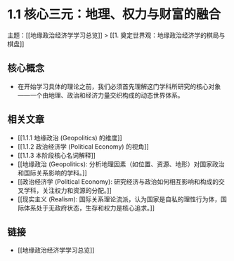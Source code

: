 # 1.1 核心三元：地理、权力与财富的融合

主题：[[地缘政治经济学学习总览]] > [[1. 奠定世界观：地缘政治经济学的棋局与棋盘]]

## 核心概念

- 在开始学习具体的理论之前，我们必须首先理解这门学科所研究的核心对象——一个由地理、政治和经济力量交织构成的动态世界体系。

## 相关文章

- [[1.1.1 地缘政治 (Geopolitics) 的维度]]
- [[1.1.2 政治经济学 (Political Economy) 的视角]]
- [[1.1.3 本阶段核心名词解释]]
- [[地缘政治 (Geopolitics): 分析地理因素（如位置、资源、地形）对国家政治和国际关系影响的学科。]]
- [[政治经济学 (Political Economy): 研究经济与政治如何相互影响和构成的交叉学科，关注权力和资源的分配。]]
- [[现实主义 (Realism): 国际关系理论流派，认为国家是自私的理性行为体，国际体系处于无政府状态，生存和权力是核心追求。]]

## 链接

- [[地缘政治经济学学习总览]]
